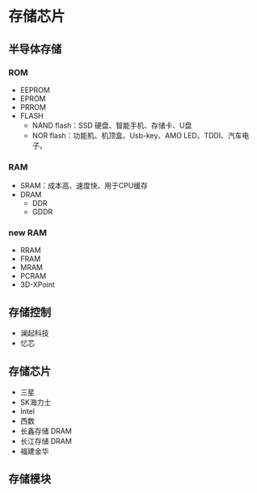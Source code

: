 # 存储芯片

## 半导体存储

### ROM 

- EEPROM
- EPROM
- PRROM
- FLASH
  - NAND flash：SSD 硬盘、智能手机、存储卡、U盘
  - NOR flash：功能机、机顶盒、Usb-key、AMO LED、TDDI、汽车电子。

### RAM

- SRAM：成本高、速度快、用于CPU缓存
- DRAM
  - DDR
  - GDDR

### new RAM
- RRAM
- FRAM
- MRAM
- PCRAM
- 3D-XPoint

## 存储控制
- 澜起科技
- 忆芯

## 存储芯片
- 三星
- SK海力士
- Intel
- 西数
- 长鑫存储 DRAM
- 长江存储 DRAM
- 福建金华
## 存储模块